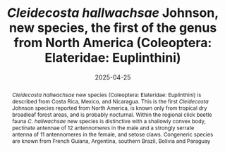 ---
title: '<i>Cleidecosta hallwachsae</i> Johnson, new species, the first of the genus from North America (Coleoptera: Elateridae: Euplinthini)'
date: '2025-04-25'
doi: 
journal: Insecta Mundi
issue: '1116'
pagination: '1–8'
zoobank: 'urn:lsid:zoobank.org:pub:CC5E3289-636B-466A-9359-8CF8A84095FA'
authors:
  - first_name: 'Paul J.'
    last_name: 'Johnson'
    affiliation: 'Insect Taxonomy Lab, South Dakota State University, Brookings, South Dakota 57007'
    email: 'paul.johnson@sdstate.edu'


download: 

supplementary:

keywords:
  - Costa Rica
  - Nicaragua
  - taxonomy
  - Mesoamerica
  - Central America
  - biodiversity
  - Neotropical
  - tropical dry forest

categories:
  - Coleoptera
  - Elateridae
  
references:
  - authors: Calder AA.
    year: 1996
    title: 'Click beetles: Genera of Australian Elateridae (Coleoptera). Monographs on invertebrate taxonomy. CSIRO Publishing; Collingwood, Australia'
    pages: x + 401 p
    doi: 
    url: 
    access: 

  - authors: Candeze ECA.
    year: 1865
    title: 'Élatérides Nouveaux. Mémoires Couronnés et Autres Mémoirs, Publiés par l’Académie Royale des Sciences, des Lettres et des Beaux-Arts de Belgique 17(1)'
    pages: 1–63
    doi: 
    url: 
    access: 

  - authors: Chassain J.
    year: 2010
    title: 'Description d’une espèce nouvelle du genre <i>Heligmus </i>de Guyane (Coleoptera Elateridae Agrypninae Heligmini). L’Entomologiste 66(2)'
    pages: 87–89
    doi: 
    url: 
    access: 

  - authors: Chassain J, Touroult J.
    year: 2010
    title: 'Les Élatérides de Guyane (Coleoptera, Elateridae). Contribution à l’Étude des Coléoptères de Guyane, Supplément au Bulletin de liaison d’ACOREP-France “Le Coléoptèriste” 2'
    pages: 14–30
    doi: 
    url: 
    access: 

  - authors: Costa C.
    year: 1975
    title: 'Systematics and evolution of the tribes Pyrophorini and Heligmini, with description of Campyloxeninae, new subfamily (Coleoptera, Elateridae). Arquivos de Zoologia 26(2)'
    pages: 49–190
    doi: 
    url: 
    access: 

  - authors: Dujardin F.
    year: 1845
    title: 'Histoire naturelle des Helminthes ou vers intestinaux. Roret; Paris, France'
    pages: xvi + 654 p
    doi: 
    url: 
    access: 

  - authors: iNaturalist.
    year: 2020
    title: '<i>Cleidecosta </i>from Quebrachalt, Zihuatanejo, Gro., México on May 26, 2020 at 07'
    pages: 58
    doi: 
    url: https://www.inaturalist.org/observations/48689770
    access: (Last accessed 6 February 2025.)

  - authors: Johnson PJ.
    year: 2002
    title: 'Lectotype designations for Elateridae (Coleoptera) described by George C. Champion in the Biologia Centrali-Americana. Dugesiana 9(1)'
    pages: 15–46
    doi: 
    url: 
    access: 

  - authors: Kundrata R, Kubaczkova M, Prosvirov AS, Douglas HB, Fojtikova A, Costa C, Bousquet Y, Alonso-Zarazaga MA Bouchard P.
    year: 2019
    title: 'World catalogue of the genus-group names in Elateridae (Insecta, Coleoptera). Part I: Agrypninae, Campyloxeninae, Hemiopinae, Lissominae, Oestodinae, Parablacinae, Physodactylinae, Pityobiinae, Subprotelaterinae, Tetralobinae. ZooKeys 839'
    pages: 83–154
    doi: 
    url: 
    access: 

  - authors: Lawrence JF, Beutel RG, Leschen RAB, Ślipiński A.
    year: 2010
    title: 'Glossary of morphological terms. p. 9–20. In: Beutel R, Lawrence JF, Leschen R (eds.). Handbuch der zoologie/Handbook of zoology, band IV. Arthropoda: Insecta. Teilband, Part 42. Coleoptera<i>, </i>beetles. Volume 2. De Gruyter; Berlin, Germany'
    pages: xiii + 786 p
    doi: 
    url: 
    access: 

  - authors: TaxRef.
    year: 2012
    title: '<i>Cleidecosta guyanensis</i>.'
    pages: 
    doi: 
    url: https://taxref.mnhn.fr/taxref-web/taxa/647212.
    access: (Last accessed 4 February 2025.)


abstract: '<i>Cleidecosta hallwachsae </i>new species (Coleoptera: Elateridae: Euplinthini) is described from Costa Rica, Mexico, and Nicaragua. This is the first <i>Cleidecosta </i>Johnson species reported from North America, is known only from tropical dry broadleaf forest areas, and is probably nocturnal. Within the regional click beetle fauna <i>C. hallwachsae </i>new species is distinctive with a shallowly convex body, pectinate antennae of 12 antennomeres in the male and a strongly serrate antenna of 11 antennomeres in the female, and setose claws. Congeneric species are known from French Guiana, Argentina, southern Brazil, Bolivia and Paraguay'

resumen: 'Se describe <i>Cleidecosta hallwachsae </i>una nueva especie (Coleoptera: Elateridae: Euplinthini) de Costa Rica, México y Nicaragua. Esta es la primera especie de <i>Cleidecosta </i>Johnson reportada en América del Norte. Este escarabajo se conoce solo en áreas de bosques latifoliados secos tropicales y es probable que sea nocturno. Dentro de la fauna regional de escarabajos elatéridos <i>C. hallwachsae </i>nueva especie se distingue por un cuerpo ligeramente convexo, antenas pectinadas de 12 antenómeros en el macho y una antena fuertemente aserrada de 11 antenómeros en la hembra, y garras setosas. Se conocen especies congéneres de la Guayana Francesa, Argentina, sur de Brasil, Bolivia y Paraguay.'
---